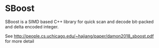 # SBoost

SBoost is a SIMD based C++ library for quick scan and decode bit-packed and delta encoded integer.

See http://people.cs.uchicago.edu/~hajiang/paper/damon2018_sboost.pdf for more detail